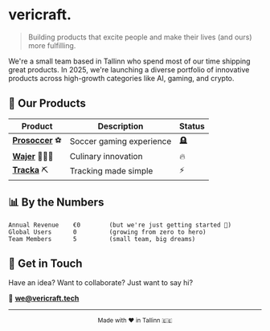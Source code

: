 # vericraft.

> Building products that excite people and make their lives (and ours) more fulfilling.

We're a small team based in Tallinn who spend most of our time shipping great products. In 2025, we're launching a diverse portfolio of innovative products across high-growth categories like AI, gaming, and crypto.

## 🚀 Our Products

| Product | Description | Status |
|---------|-------------|--------|
| **[Prosoccer](https://prosoccer.io)** ⚽ | Soccer gaming experience | 🪦 |
| **[Wajer](https://wajer.app)** 🧑🏾‍🍳 | Culinary innovation | 🔥 |
| **[Tracka](https://tracka.io)** ⛏️ | Tracking made simple | ⚡ |

## 📊 By the Numbers

```
Annual Revenue    €0        (but we're just getting started 💪)
Global Users      0         (growing from zero to hero)
Team Members      5         (small team, big dreams)
```

## 💬 Get in Touch

Have an idea? Want to collaborate? Just want to say hi?

📧 **[we@vericraft.tech](mailto:we@vericraft.tech)**

---

<div align="center">
  <sub>Made with ❤️ in Tallinn 🇪🇪</sub>
</div>

